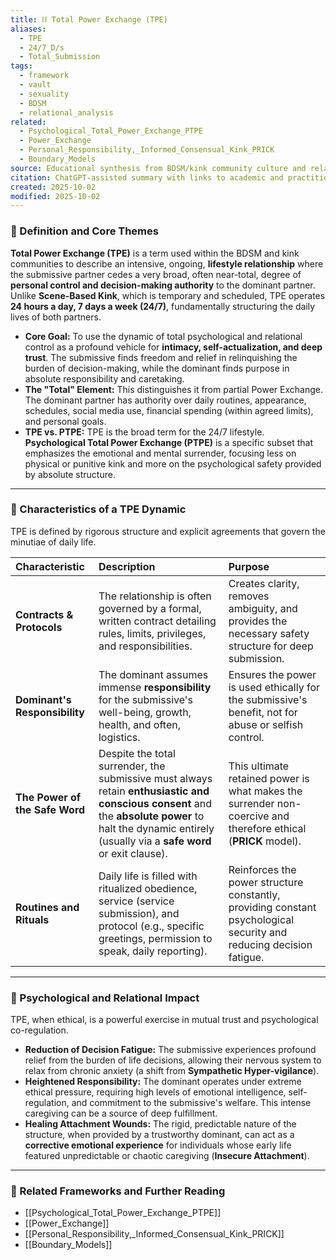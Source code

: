 ```yaml
---
title: ⛓️ Total Power Exchange (TPE)
aliases:
  - TPE
  - 24/7_D/s
  - Total_Submission
tags:
  - framework
  - vault
  - sexuality
  - BDSM
  - relational_analysis
related:
  - Psychological_Total_Power_Exchange_PTPE
  - Power_Exchange
  - Personal_Responsibility,_Informed_Consensual_Kink_PRICK
  - Boundary_Models
source: Educational synthesis from BDSM/kink community culture and relational theory
citation: ChatGPT-assisted summary with links to academic and practitioner materials
created: 2025-10-02
modified: 2025-10-02
---
```


<!-- @format -->

### 🧩 Definition and Core Themes

**Total Power Exchange (TPE)** is a term used within the BDSM and kink communities to
describe an intensive, ongoing, **lifestyle relationship** where the submissive partner
cedes a very broad, often near-total, degree of **personal control and decision-making
authority** to the dominant partner. Unlike **Scene-Based Kink**, which is temporary and
scheduled, TPE operates **24 hours a day, 7 days a week (24/7)**, fundamentally
structuring the daily lives of both partners.

- **Core Goal:** To use the dynamic of total psychological and relational control as a
  profound vehicle for **intimacy, self-actualization, and deep trust**. The submissive
  finds freedom and relief in relinquishing the burden of decision-making, while the
  dominant finds purpose in absolute responsibility and caretaking.
- **The "Total" Element:** This distinguishes it from partial Power Exchange. The
  dominant partner has authority over daily routines, appearance, schedules, social
  media use, financial spending (within agreed limits), and personal goals.
- **TPE vs. PTPE:** TPE is the broad term for the 24/7 lifestyle. **Psychological Total
  Power Exchange (PTPE)** is a specific subset that emphasizes the emotional and mental
  surrender, focusing less on physical or punitive kink and more on the psychological
  safety provided by absolute structure.

---

### 🌿 Characteristics of a TPE Dynamic

TPE is defined by rigorous structure and explicit agreements that govern the minutiae of
daily life.

| Characteristic                 | Description                                                                                                                                                                                                 | Purpose                                                                                                             |
| :----------------------------- | :---------------------------------------------------------------------------------------------------------------------------------------------------------------------------------------------------------- | :------------------------------------------------------------------------------------------------------------------ |
| **Contracts & Protocols**      | The relationship is often governed by a formal, written contract detailing rules, limits, privileges, and responsibilities.                                                                                 | Creates clarity, removes ambiguity, and provides the necessary safety structure for deep submission.                |
| **Dominant's Responsibility**  | The dominant assumes immense **responsibility** for the submissive's well-being, growth, health, and often, logistics.                                                                                      | Ensures the power is used ethically for the submissive's benefit, not for abuse or selfish control.                 |
| **The Power of the Safe Word** | Despite the total surrender, the submissive must always retain **enthusiastic and conscious consent** and the **absolute power** to halt the dynamic entirely (usually via a **safe word** or exit clause). | This ultimate retained power is what makes the surrender non-coercive and therefore ethical (**PRICK** model).      |
| **Routines and Rituals**       | Daily life is filled with ritualized obedience, service (service submission), and protocol (e.g., specific greetings, permission to speak, daily reporting).                                                | Reinforces the power structure constantly, providing constant psychological security and reducing decision fatigue. |

---

### 🧠 Psychological and Relational Impact

TPE, when ethical, is a powerful exercise in mutual trust and psychological
co-regulation.

- **Reduction of Decision Fatigue:** The submissive experiences profound relief from the
  burden of life decisions, allowing their nervous system to relax from chronic anxiety
  (a shift from **Sympathetic Hyper-vigilance**).
- **Heightened Responsibility:** The dominant operates under extreme ethical pressure,
  requiring high levels of emotional intelligence, self-regulation, and commitment to
  the submissive's welfare. This intense caregiving can be a source of deep fulfillment.
- **Healing Attachment Wounds:** The rigid, predictable nature of the structure, when
  provided by a trustworthy dominant, can act as a **corrective emotional experience**
  for individuals whose early life featured unpredictable or chaotic caregiving
  (**Insecure Attachment**).

---

### 🔗 Related Frameworks and Further Reading

- [[Psychological_Total_Power_Exchange_PTPE]]
- [[Power_Exchange]]
- [[Personal_Responsibility,_Informed_Consensual_Kink_PRICK]]
- [[Boundary_Models]]

